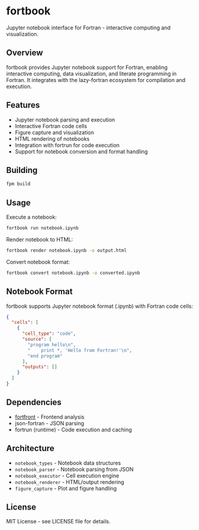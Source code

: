 # fortbook

Jupyter notebook interface for Fortran - interactive computing and visualization.

## Overview

fortbook provides Jupyter notebook support for Fortran, enabling interactive computing, data visualization, and literate programming in Fortran. It integrates with the lazy-fortran ecosystem for compilation and execution.

## Features

- Jupyter notebook parsing and execution
- Interactive Fortran code cells
- Figure capture and visualization
- HTML rendering of notebooks
- Integration with fortrun for code execution
- Support for notebook conversion and format handling

## Building

```bash
fpm build
```

## Usage

Execute a notebook:
```bash
fortbook run notebook.ipynb
```

Render notebook to HTML:
```bash
fortbook render notebook.ipynb -o output.html
```

Convert notebook format:
```bash
fortbook convert notebook.ipynb -o converted.ipynb
```

## Notebook Format

fortbook supports Jupyter notebook format (.ipynb) with Fortran code cells:

```json
{
  "cells": [
    {
      "cell_type": "code",
      "source": [
        "program hello\n",
        "    print *, 'Hello from Fortran!'\n",
        "end program"
      ],
      "outputs": []
    }
  ]
}
```

## Dependencies

- [fortfront](https://github.com/lazy-fortran/fortfront) - Frontend analysis
- json-fortran - JSON parsing
- fortrun (runtime) - Code execution and caching

## Architecture

- `notebook_types` - Notebook data structures
- `notebook_parser` - Notebook parsing from JSON
- `notebook_executor` - Cell execution engine
- `notebook_renderer` - HTML/output rendering
- `figure_capture` - Plot and figure handling

## License

MIT License - see LICENSE file for details.